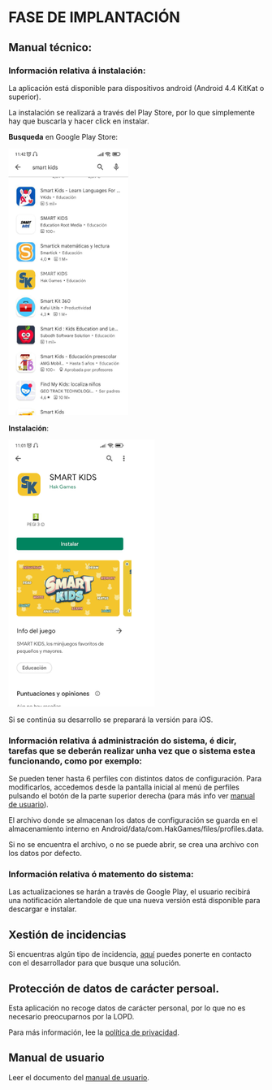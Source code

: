 # FASE DE IMPLANTACIÓN

## Manual técnico:

### Información relativa á instalación:

La aplicación está disponible para dispositivos android (Android 4.4 KitKat o superior).

La instalación se realizará a través del Play Store, por lo que simplemente hay que buscarla y hacer click en instalar.

**Busqueda** en Google Play Store:

![Buscar aplicación][buscar]  

**Instalación**:

![Instalar aplicación][instalar]

Si se continúa su desarrollo se preparará la versión para iOS.

### Información relativa á administración do sistema, é dicir, tarefas que se deberán realizar unha vez que o sistema estea funcionando, como por exemplo:

Se pueden tener hasta 6 perfiles con distintos datos de configuración. Para modificarlos, accedemos desde la pantalla inicial al menú de perfiles pulsando el botón de la parte superior derecha (para más info ver [manual de usuario][doc_manual]).

El archivo donde se almacenan los datos de configuración se guarda en el almacenamiento interno en Android/data/com.HakGames/files/profiles.data.

Si no se encuentra el archivo, o no se puede abrir, se crea una archivo con los datos por defecto.

### Información relativa ó matemento do sistema: 

Las actualizaciones se harán a través de Google Play, el usuario recibirá una notificación alertandole de que una nueva versión está disponible para descargar e instalar.

## Xestión de incidencias

Si encuentras algún tipo de incidencia, [aquí](mailto:smartkidsthegame@google.com) puedes ponerte en contacto con el desarrollador para que busque una solución.

## Protección de datos de carácter persoal.

Esta aplicación no recoge datos de carácter personal, por lo que no es necesario preocuparnos por la LOPD. 

Para más información, lee la [política de privacidad][doc_privacidad].

## Manual de usuario

Leer el documento del [manual de usuario][doc_manual].


[doc_manual]:/doc/templates/4_manual_usuario.md
[doc_privacidad]:/doc/templates/6_politica_privacidad.md

[buscar]:/doc/img/buscar.png "Buscar aplicación"
[instalar]:/doc/img/instalar.png "Instalar aplicación"
